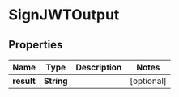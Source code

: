 

# SignJWTOutput

## Properties

Name | Type | Description | Notes
------------ | ------------- | ------------- | -------------
**result** | **String** |  |  [optional]



